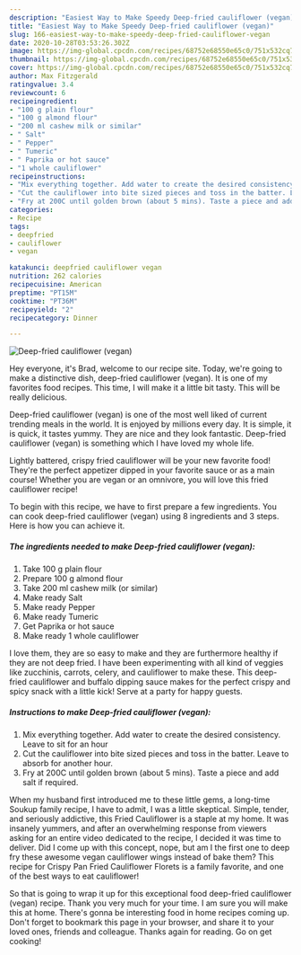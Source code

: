 ```yaml
---
description: "Easiest Way to Make Speedy Deep-fried cauliflower (vegan)"
title: "Easiest Way to Make Speedy Deep-fried cauliflower (vegan)"
slug: 166-easiest-way-to-make-speedy-deep-fried-cauliflower-vegan
date: 2020-10-28T03:53:26.302Z
image: https://img-global.cpcdn.com/recipes/68752e68550e65c0/751x532cq70/deep-fried-cauliflower-vegan-recipe-main-photo.jpg
thumbnail: https://img-global.cpcdn.com/recipes/68752e68550e65c0/751x532cq70/deep-fried-cauliflower-vegan-recipe-main-photo.jpg
cover: https://img-global.cpcdn.com/recipes/68752e68550e65c0/751x532cq70/deep-fried-cauliflower-vegan-recipe-main-photo.jpg
author: Max Fitzgerald
ratingvalue: 3.4
reviewcount: 6
recipeingredient:
- "100 g plain flour"
- "100 g almond flour"
- "200 ml cashew milk or similar"
- " Salt"
- " Pepper"
- " Tumeric"
- " Paprika or hot sauce"
- "1 whole cauliflower"
recipeinstructions:
- "Mix everything together. Add water to create the desired consistency. Leave to sit for an hour"
- "Cut the cauliflower into bite sized pieces and toss in the batter. Leave to absorb for another hour."
- "Fry at 200C until golden brown (about 5 mins). Taste a piece and add salt if required."
categories:
- Recipe
tags:
- deepfried
- cauliflower
- vegan

katakunci: deepfried cauliflower vegan 
nutrition: 262 calories
recipecuisine: American
preptime: "PT15M"
cooktime: "PT36M"
recipeyield: "2"
recipecategory: Dinner

---
```



![Deep-fried cauliflower (vegan)](https://img-global.cpcdn.com/recipes/68752e68550e65c0/751x532cq70/deep-fried-cauliflower-vegan-recipe-main-photo.jpg)

Hey everyone, it's Brad, welcome to our recipe site. Today, we're going to make a distinctive dish, deep-fried cauliflower (vegan). It is one of my favorites food recipes. This time, I will make it a little bit tasty. This will be really delicious.

Deep-fried cauliflower (vegan) is one of the most well liked of current trending meals in the world. It is enjoyed by millions every day. It is simple, it is quick, it tastes yummy. They are nice and they look fantastic. Deep-fried cauliflower (vegan) is something which I have loved my whole life.

Lightly battered, crispy fried cauliflower will be your new favorite food! They&#39;re the perfect appetizer dipped in your favorite sauce or as a main course! Whether you are vegan or an omnivore, you will love this fried cauliflower recipe!


To begin with this recipe, we have to first prepare a few ingredients. You can cook deep-fried cauliflower (vegan) using 8 ingredients and 3 steps. Here is how you can achieve it.

<!--inarticleads1-->

##### The ingredients needed to make Deep-fried cauliflower (vegan):

1. Take 100 g plain flour
1. Prepare 100 g almond flour
1. Take 200 ml cashew milk (or similar)
1. Make ready  Salt
1. Make ready  Pepper
1. Make ready  Tumeric
1. Get  Paprika or hot sauce
1. Make ready 1 whole cauliflower


I love them, they are so easy to make and they are furthermore healthy if they are not deep fried. I have been experimenting with all kind of veggies like zucchinis, carrots, celery, and cauliflower to make these. This deep-fried cauliflower and buffalo dipping sauce makes for the perfect crispy and spicy snack with a little kick! Serve at a party for happy guests. 

<!--inarticleads2-->

##### Instructions to make Deep-fried cauliflower (vegan):

1. Mix everything together. Add water to create the desired consistency. Leave to sit for an hour
1. Cut the cauliflower into bite sized pieces and toss in the batter. Leave to absorb for another hour.
1. Fry at 200C until golden brown (about 5 mins). Taste a piece and add salt if required.


When my husband first introduced me to these little gems, a long-time Soukup family recipe, I have to admit, I was a little skeptical. Simple, tender, and seriously addictive, this Fried Cauliflower is a staple at my home. It was insanely yummers, and after an overwhelming response from viewers asking for an entire video dedicated to the recipe, I decided it was time to deliver. Did I come up with this concept, nope, but am I the first one to deep fry these awesome vegan cauliflower wings instead of bake them? This recipe for Crispy Pan Fried Cauliflower Florets is a family favorite, and one of the best ways to eat cauliflower! 

So that is going to wrap it up for this exceptional food deep-fried cauliflower (vegan) recipe. Thank you very much for your time. I am sure you will make this at home. There's gonna be interesting food in home recipes coming up. Don't forget to bookmark this page in your browser, and share it to your loved ones, friends and colleague. Thanks again for reading. Go on get cooking!
